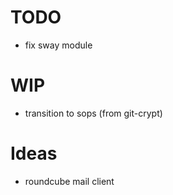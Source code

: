 # TODO

- fix sway module

# WIP

- transition to sops (from git-crypt)

# Ideas

- roundcube mail client
